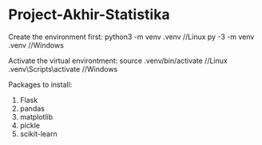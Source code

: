 # Project-Akhir-Statistika

Create the environment first:
python3 -m venv .venv //Linux
py -3 -m venv .venv //Windows

Activate the virtual environtment:
source .venv/bin/activate //Linux
.venv\Scripts\activate //Windows

Packages to install:
1. Flask
2. pandas
3. matplotlib
4. pickle
5. scikit-learn